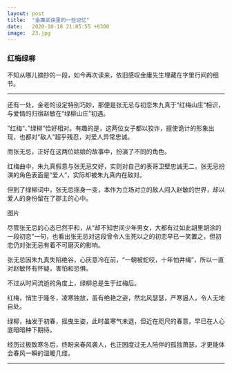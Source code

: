 ```yaml
---
layout: post
title:  "金庸武侠里的一些记忆"
date:   2020-10-18 21:05:55 +0300
image:  23.jpg
---
```


###  红梅绿柳

不知从哪儿摘抄的一段，如今再次读来，依旧感叹金庸先生埋藏在字里行间的细节。

---
还有一处，金老的设定特别巧妙，那便是张无忌与初恋朱九真于“红梅山庄“相识，与爱情的归宿赵敏在“绿柳山庄”初遇。

”红梅“、”绿柳“恰好相对。有趣的是，这两位女子都以狡诈，擅使诡计的形象出现，也都对“敌人”超乎残忍，对爱人异常忠诚。

而张无忌，正好在这两位姑娘的故事中，扮演了不同的角色。

红梅曲中，朱九真假意与张无忌交好，实则对自己的表哥卫壁忠诚无二，张无忌扮演的角色表面是“爱人”，实际却被朱九真内在敌对。

但到了绿柳词中，张无忌摇身一变，本作为立场对立的敌人闯入赵敏的世界，却以爱人的身份留在了郡主的心中。

图片

尽管张无忌的心态已然平和，从“却不知世间少年男女，大都有过如此胡里胡涂的一段初恋”一句，也看出张无忌对这段曾令人生死以之的初恋早已一笑置之，但初恋仍对张无忌有着不可磨灭的影响。

张无忌因朱九真失陷绝谷，心灰意冷在前，“一朝被蛇咬，十年怕井绳”，所以一直对赵敏怀有怀疑，害怕和恐惧。

不过从时间流逝的角度上，绿柳总是生于红梅后。

红梅，悄生于隆冬，凌寒独放，虽有绝艳之姿，然北风瑟瑟，严寒逼人，令人无地自处。

绿柳，抽发于初春，摇曳生姿，此时虽寒气未退，但近在咫尺的春意，早已在人心底暗暗种下期待。

经历过极致寒冬后，终盼来春风袭人，也正因度过无人陪伴的孤独萧瑟，才更能体会春风一瞬的温暖几缕。

---